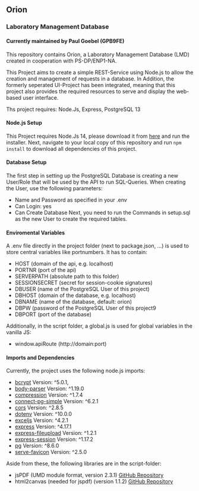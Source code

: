 ## Orion
### Laboratory Management Database
#### Currently maintained by Paul Goebel (GPB9FE)

This repository contains Orion, a Laboratory Management Database (LMD) created in cooperation with PS-DP/ENP1-NA. 

This Project aims to create a simple REST-Service using Node.js to allow the creation and management of requests in a database.
In Addition, the formerly seperated UI-Project has been integrated, meaning that this project also provides the required
resources to serve and display the web-based user interface.

Ths project requires: Node.Js, Express, PostgreSQL 13

#### Node.js Setup
This Project requires Node.Js 14, please download it from [here](https://nodejs.org/en/) and run the installer. 
Next, navigate to your local copy of this repository and run `npm install` to download all dependencies of this project.

#### Database Setup
The first step in setting up the PostgreSQL Database is creating a new User/Role that will be used by the API to run SQL-Queries. 
When creating the User, use the following parameters:
- Name and Password as specified in your .env
- Can Login: yes
- Can Create Database
Next, you need to run the Commands in setup.sql as the new User to create the required tables.

#### Enviromental Variables
A .env file directly in the project folder (next to package.json, ...) is used to store central variables like portnumbers. It has to contain:
- HOST (domain of the api, e.g. localhost)
- PORTNR (port of the api)
- SERVERPATH (absolute path to this folder)
- SESSIONSECRET (secret for session-cookie signatures)
- DBUSER (name of the PostgreSQL User of this project)
- DBHOST (domain of the database, e.g. localhost)
- DBNAME (name of the database, default: orion)
- DBPW (password of the PostgreSQL User of this project9
- DBPORT (port of the database)

Additionally, in the script folder, a global.js is used for global variables in the vanilla JS:
- window.apiRoute (http://domain:port)

#### Imports and Dependencies
Currently, the project uses the following node.js imports:
- [bcrypt](https://www.npmjs.com/package/bcrypt) Version: ^5.0.1,
- [body-parser](https://www.npmjs.com/package/body-parser) Version: ^1.19.0
- [compression](https://www.npmjs.com/package/compression) Version: ^1.7.4
- [connect-pg-simple](https://www.npmjs.com/package/connect-pg-simple) Version: ^6.2.1
- [cors](https://www.npmjs.com/package/cors) Version: ^2.8.5
- [dotenv](https://www.npmjs.com/package/dotenv) Version: ^10.0.0
- [exceljs](https://www.npmjs.com/package/exceljs) Version: ^4.2.1
- [express](https://www.npmjs.com/package/express) Version: ^4.17.1
- [express-fileupload](https://www.npmjs.com/package/express-fileupload) Version: ^1.2.1
- [express-session](https://www.npmjs.com/package/express-session) Version: ^1.17.2
- [pg](https://www.npmjs.com/package/pg) Version: ^8.6.0
- [serve-favicon](https://www.npmjs.com/package/serve-favicon) Version: ^2.5.0

Aside from these, the following libraries are in the script-folder:
- jsPDF (UMD module format, version 2.3.1) [GitHub Repository](https://github.com/MrRio/jsPDF)
- html2canvas (needed for jspdf) (version 1.1.2) [GitHub Repository](https://github.com/niklasvh/html2canvas)